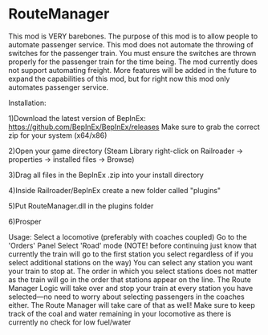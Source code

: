# RouteManager
This mod is VERY barebones. The purpose of this mod is to allow people to automate passenger service. This mod does not automate the throwing of switches for the passenger train. You must ensure the switches are thrown properly for the passenger train for the time being. The mod currently does not support automating freight.  More features will be added in the future to expand the capabilities of this mod, but for right now this mod only automates passenger service.


Installation:

1)Download the latest version of BepInEx: https://github.com/BepInEx/BepInEx/releases Make sure to grab the correct zip for your system (x64/x86)

2)Open your game directory (Steam Library right-click on Railroader -> properties -> installed files -> Browse)

3)Drag all files in the BepInEx .zip into your install directory

4)Inside Railroader/BepInEx create a new folder called "plugins"

5)Put RouteManager.dll in the plugins folder

6)Prosper

Usage:
Select a locomotive (preferably with coaches coupled)
Go to the 'Orders' Panel
Select 'Road' mode
(NOTE! before continuing just know that currently the train will go to the first station you select regardless of if you select additional stations on the way)
You can select any station you want your train to stop at. The order in which you select stations does not matter as the train will go in the order that stations appear on the line.
The Route Manager Logic will take over and stop your train at every station you have selected—no need to worry about selecting passengers in the coaches either. The Route Manager will take care of that as well!
Make sure to keep track of the coal and water remaining in your locomotive as there is currently no check for low fuel/water
